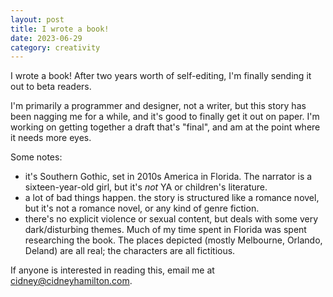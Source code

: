 ```yaml
--- 
layout: post
title: I wrote a book!
date: 2023-06-29
category: creativity
---
```


I wrote a book! After two years worth of self-editing, I'm finally sending it out to beta readers.

I'm primarily a programmer and designer, not a writer, but this story has been nagging me for a while, and it's good to finally get it out on paper. I'm working on getting together a draft that's "final", and am at the point where it needs more eyes.

Some notes:

+ it's Southern Gothic, set in 2010s America in Florida. The narrator is a sixteen-year-old girl, but it's *not* YA or children's literature.
+ a lot of bad things happen. the story is structured like a romance novel, but it's not a romance novel, or any kind of genre fiction.
+ there's no explicit violence or sexual content, but deals with some very dark/disturbing themes.
Much of my time spent in Florida was spent researching the book. The places depicted (mostly Melbourne, Orlando, Deland) are all real; the characters are all fictitious.

If anyone is interested in reading this, email me at [cidney@cidneyhamilton.com](mailto:cidney@cidneyhamilton.com).
